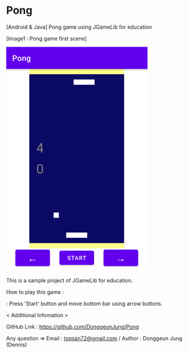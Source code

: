 # Pong
 [Android & Java] Pong game using JGameLib for education


[Image1 : Pong game first scene]

<div>
<img src="https://github.com/DonggeunJung/Pong/blob/main/Pong_Capture01.png?raw=true width="360px" height="600px"></img>
</div>


                                                                                                                             
This is a sample project of JGameLib for education.
                                                                                                                             
                                                                                                                             
How to play this game :
                                                                                                                             
 : Press 'Start' button and move bottom bar using arrow buttons.
                                                                                                                             

< Additional Infomation >

GitHub Link : https://github.com/DonggeunJung/Pong

Any question => Email : topsan72@gmail.com / Author : Donggeun Jung (Dennis)
